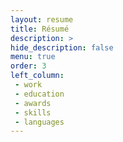 ```yaml
---
layout: resume
title: Résumé
description: >
hide_description: false
menu: true
order: 3
left_column:
 - work
 - education 
 - awards
 - skills
 - languages
---
```

